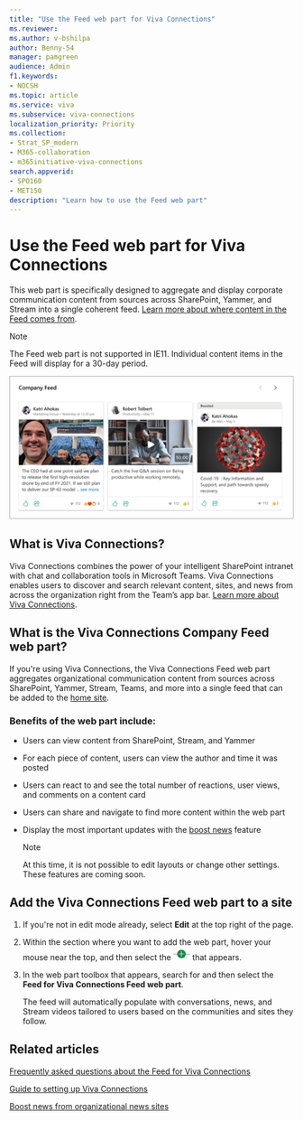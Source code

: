 ```yaml
---
title: "Use the Feed web part for Viva Connections"
ms.reviewer: 
ms.author: v-bshilpa
author: Benny-54
manager: pamgreen
audience: Admin
f1.keywords:
- NOCSH
ms.topic: article
ms.service: viva
ms.subservice: viva-connections
localization_priority: Priority
ms.collection:  
- Strat_SP_modern
- M365-collaboration
- m365initiative-viva-connections 
search.appverid:
- SPO160
- MET150
description: "Learn how to use the Feed web part"
---
```


# Use the Feed web part for Viva Connections

This web part is specifically designed to aggregate and display corporate communication content from sources across SharePoint, Yammer, and Stream into a single coherent feed. [Learn more about where content in the Feed comes from](/viva/connections/faqs-viva-connections-feed).

> [!NOTE]
> The Feed web part is not supported in IE11.
> Individual content items in the Feed will display for a 30-day period.

![Screenshot of company feed](../media/company-feed.png)

## What is Viva Connections?

Viva Connections combines the power of your intelligent SharePoint intranet with chat and collaboration tools in Microsoft Teams. Viva Connections enables users to discover and search relevant content, sites, and news from across the organization right from the Team’s app bar. [Learn more about Viva Connections](/viva/connections/viva-connections-overview).

## What is the Viva Connections Company Feed web part?

If you're using Viva Connections, the Viva Connections Feed web part aggregates organizational communication content from sources across SharePoint, Yammer, Stream, Teams, and more into a single feed that can be added to the [home site](/viva/connections/home-site-plan).

### Benefits of the web part include:

 - Users can view content from SharePoint, Stream, and Yammer

 - For each piece of content, users can view the author and time it was posted

 - Users can react to and see the total number of reactions, user views, and comments on a content card

 - Users can share and navigate to find more content within the web part

 - Display the most important updates with the [boost news](https://support.microsoft.com/office/boost-news-from-organization-news-sites-46ad8dc5-8f3b-4d81-853d-8bbbdd0f9c83) feature
 
   > [!NOTE]
   > At this time, it is not possible to edit layouts or change other settings. These features are coming soon.
   
## Add the Viva Connections Feed web part to a site

 1. If you're not in edit mode already, select **Edit** at the top right of the page. 

 2. Within the section where you want to add the web part, hover your mouse near the top, and then select the ![icon](../media/circle-icon.png) that appears.

 3. In the web part toolbox that appears, search for and then select the **Feed for Viva Connections Feed web part**.
 
    The feed will automatically populate with conversations, news, and Stream videos tailored to users based on the communities and sites they follow.

## Related articles

[Frequently asked questions about the Feed for Viva Connections](/viva/connections/faqs-viva-connections-feed)

[Guide to setting up Viva Connections](/viva/connections/guide-to-setting-up-viva-connections)

[Boost news from organizational news sites](https://support.microsoft.com/office/boost-news-from-organization-news-sites-46ad8dc5-8f3b-4d81-853d-8bbbdd0f9c83)





 
